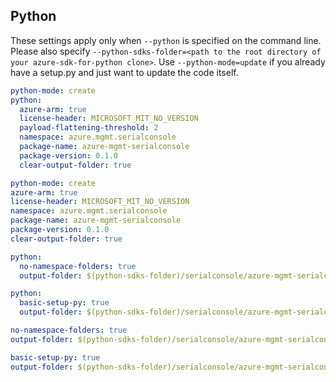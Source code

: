 ## Python

These settings apply only when `--python` is specified on the command line.
Please also specify `--python-sdks-folder=<path to the root directory of your azure-sdk-for-python clone>`.
Use `--python-mode=update` if you already have a setup.py and just want to update the code itself.

``` yaml $(python) && !$(track2)
python-mode: create
python:
  azure-arm: true
  license-header: MICROSOFT_MIT_NO_VERSION
  payload-flattening-threshold: 2
  namespace: azure.mgmt.serialconsole
  package-name: azure-mgmt-serialconsole
  package-version: 0.1.0
  clear-output-folder: true
```
``` yaml $(python) && $(track2)
python-mode: create
azure-arm: true
license-header: MICROSOFT_MIT_NO_VERSION
namespace: azure.mgmt.serialconsole
package-name: azure-mgmt-serialconsole
package-version: 0.1.0
clear-output-folder: true
```

``` yaml $(python) && $(python-mode) == 'update' && !$(track2)
python:
  no-namespace-folders: true
  output-folder: $(python-sdks-folder)/serialconsole/azure-mgmt-serialconsole/azure/mgmt/serialconsole
```
``` yaml $(python) && $(python-mode) == 'create' && !$(track2)
python:
  basic-setup-py: true
  output-folder: $(python-sdks-folder)/serialconsole/azure-mgmt-serialconsole
```

``` yaml $(python) && $(python-mode) == 'update' && $(track2)
no-namespace-folders: true
output-folder: $(python-sdks-folder)/serialconsole/azure-mgmt-serialconsole/azure/mgmt/serialconsole
```
``` yaml $(python) && $(python-mode) == 'create' && $(track2)
basic-setup-py: true
output-folder: $(python-sdks-folder)/serialconsole/azure-mgmt-serialconsole
```